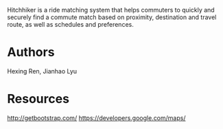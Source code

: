 Hitchhiker is a ride matching system that helps commuters to quickly and securely find a commute match based on proximity, destination and travel route, as well as schedules and preferences.

# Authors
Hexing Ren, Jianhao Lyu

# Resources
http://getbootstrap.com/
https://developers.google.com/maps/




